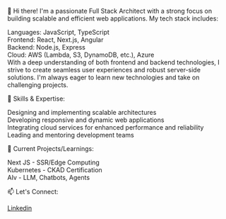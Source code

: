 👋 Hi there! I'm a passionate Full Stack Architect with a strong focus on building scalable and efficient web applications. My tech stack includes:

Languages: JavaScript, TypeScript <br/>
Frontend: React, Next.js, Angular<br/>
Backend: Node.js, Express<br/>
Cloud: AWS (Lambda, S3, DynamoDB, etc.), Azure<br/>
With a deep understanding of both frontend and backend technologies, I strive to create seamless user experiences and robust server-side solutions. I'm always eager to learn new technologies and take on challenging projects.<br/>

🌟 Skills & Expertise:

Designing and implementing scalable architectures<br/>
Developing responsive and dynamic web applications<br/>
Integrating cloud services for enhanced performance and reliability<br/>
Leading and mentoring development teams

🚀 Current Projects/Learnings:

Next JS - SSR/Edge Computing<br/>
Kubernetes - CKAD Certification<br/>
AIv - LLM, Chatbots, Agents

📫 Let's Connect:

[Linkedin](https://www.linkedin.com/in/jibin-john-429a4846/)


<!---
jibinvjohn/jibinvjohn is a ✨ special ✨ repository because its `README.md` (this file) appears on your GitHub profile.
You can click the Preview link to take a look at your changes.
--->
